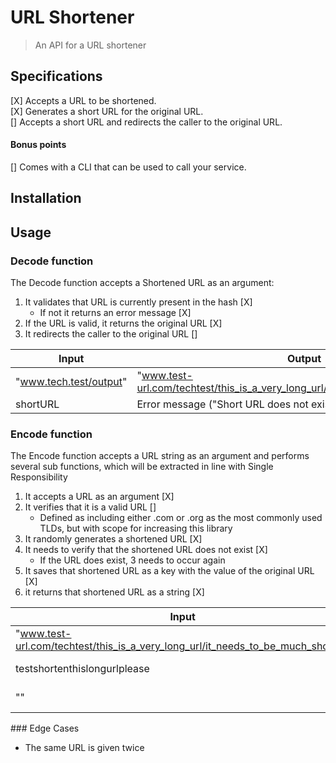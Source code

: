 # URL Shortener
> An API for a URL shortener 

## Specifications
[X] Accepts a URL to be shortened.  
[X] Generates a short URL for the original URL.  
[] Accepts a short URL and redirects the caller to the original URL.

#### Bonus points
[] Comes with a CLI that can be used to call your service.

## Installation

## Usage
### Decode function
The Decode function accepts a Shortened URL as an argument:
1. It validates that URL is currently present in the hash [X]
    * If not it returns an error message [X]
2. If the URL is valid, it returns the original URL [X]
3. It redirects the caller to the original URL []

Input | Output
-|-
"www.tech.test/output" | "www.test-url.com/techtest/this_is_a_very_long_url/it_needs_to_be_much_shorter"
shortURL | Error message ("Short URL does not exist")

### Encode function
The Encode function accepts a URL string as an argument and performs several sub functions, which will be extracted in line with Single Responsibility
1. It accepts a URL as an argument [X]
2. It verifies that it is a valid URL []
    * Defined as including either .com or .org as the most commonly used TLDs, but with scope for increasing this library
3. It randomly generates a shortened URL [X]
4. It needs to verify that the shortened URL does not exist [X]
    * If the URL does exist, 3 needs to occur again
5. It saves that shortened URL as a key with the value of the original URL [X]
6. it returns that shortened URL as a string [X]

Input | Output
-|-
"www.test-url.com/techtest/this_is_a_very_long_url/it_needs_to_be_much_shorter" | "www.tech.test/output"
testshortenthislongurlplease | Error Message ("Not a valid URL")
"" | Error Message ("Not a valid URL")

### Edge Cases
* The same URL is given twice

